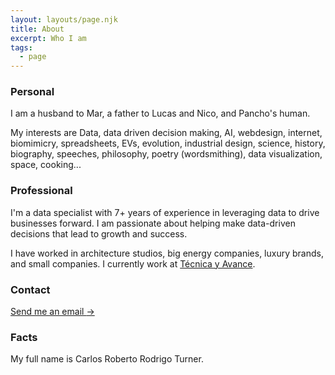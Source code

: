 ```yaml
---
layout: layouts/page.njk
title: About
excerpt: Who I am
tags:
  - page
---
```


<h3>Personal</h3>
<p>I am a husband to Mar, a father to Lucas and Nico, and Pancho's human.</p>

<p>My interests are Data, data driven decision making, AI, webdesign, internet, biomimicry, spreadsheets, EVs, evolution, industrial design, science, history, biography, speeches, philosophy, poetry (wordsmithing), data visualization, space, cooking...  
</p>

<h3>Professional</h3>
<p>
I'm a data specialist with 7+ years of experience in leveraging data to drive businesses forward. I am passionate about helping make data-driven decisions that lead to growth and success. 
</p>
<p>
I have worked in architecture studios, big energy companies, luxury brands, and small companies. I currently work at <a href="http://tecnicayavance.com">Técnica y Avance</a>.
</p>


<h3>Contact</h3>
<p><a class="cta" href="mailto:rodrigoturner.carlos@gmail.com">Send me an email <span class="arrow">-></span></a></p>

<h3>Facts</h3>
<p>My full name is Carlos Roberto Rodrigo Turner.</p>